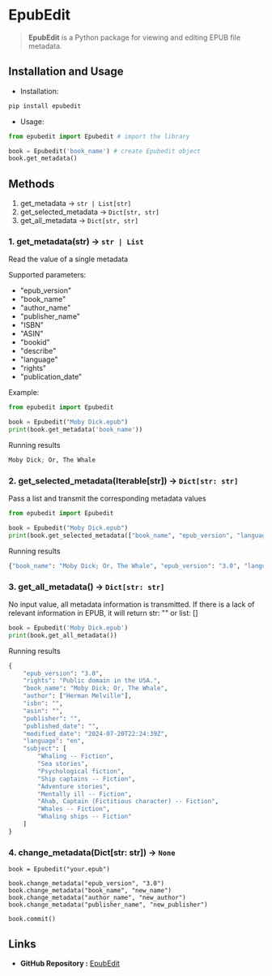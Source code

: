 <!--
 * @Date: 2024-07-18 21:44:17
 * @LastEditors: youyu 2000601104@cjlu.edu.cn
 * @LastEditTime: 2024-07-22 23:47:12
-->
# EpubEdit

> **EpubEdit** is a Python package for viewing and editing EPUB file metadata.

## Installation and Usage

* Installation:

``` Python
pip install epubedit
```

* Usage:

``` Python
from epubedit import Epubedit # import the library

book = Epubedit('book_name') # create Epubedit object 
book.get_metadata() 
```

## Methods

1. get_metadata -> `str | List[str]`
2. get_selected_metadata -> `Dict[str, str]`
3. get_all_metadata -> `Dict[str, str]`

  ### 1. get_metadata(str) -> `str | List`

  Read the value of a single metadata 
  
  Supported parameters:

  - "epub_version"
  - "book_name"
  - "author_name"
  - "publisher_name"
  - "ISBN"
  - "ASIN"
  - "bookid"
  - "describe"
  - "language"
  - "rights"
  - "publication_date"
            

  Example:
  
  ``` Python
  from epubedit import Epubedit
  
  book = Epubedit("Moby Dick.epub")
  print(book.get_metadata('book_name'))
  ```

  Running results
  
  ```Python
  Moby Dick; Or, The Whale
  ```
  ### 2. get_selected_metadata(Iterable[str]) -> `Dict[str: str]`
  
  Pass a list and transmit the corresponding metadata values
  
  ``` Python
  from epubedit import Epubedit
  
  book = Epubedit("Moby Dick.epub")
  print(book.get_selected_metadata(["book_name", "epub_version", "language"]))
  ```
  
  Running results
  
  ```Python
  {"book_name": "Moby Dick; Or, The Whale", "epub_version": "3.0", "language": "en"}
  ```

### 3. get_all_metadata() -> `Dict[str: str]`

No input value, all metadata information is transmitted. If there is a lack of relevant information in EPUB, it will return str: "" or list: []

``` Python
book = Epubedit('Moby Dick.epub')
print(book.get_all_metadata())
```

Running results

```Python
{
    "epub_version": "3.0",
    "rights": "Public domain in the USA.",
    "book_name": "Moby Dick; Or, The Whale",
    "author": ["Herman Melville"],
    "isbn": "",
    "asin": "",
    "publisher": "",
    "published_date": "",
    "modified_date": "2024-07-20T22:24:39Z",
    "language": "en",
    "subject": [
        "Whaling -- Fiction",
        "Sea stories",
        "Psychological fiction",
        "Ship captains -- Fiction",
        "Adventure stories",
        "Mentally ill -- Fiction",
        "Ahab, Captain (Fictitious character) -- Fiction",
        "Whales -- Fiction",
        "Whaling ships -- Fiction"
    ]
}
```

### 4. change_metadata(Dict[str: str]) -> `None`

```
book = Epubedit("your.epub")

book.change_metadata("epub_version", "3.0")
book.change_metadata("book_name", "new_name")
book.change_metadata("author_name", "new_author")
book.change_metadata("publisher_name", "new_publisher")

book.commit()
```


## Links

* **GitHub Repository :** [EpubEdit](https://github.com/childeyouyu/epubedit)
